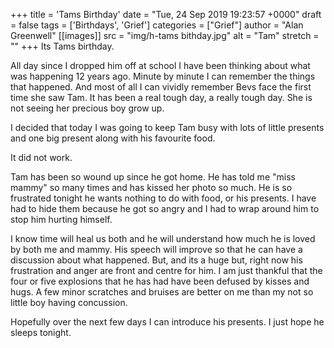 +++
title = 'Tams Birthday'
date = "Tue, 24 Sep 2019 19:23:57 +0000"
draft = false
tags = ['Birthdays', 'Grief']
categories = ["Grief"]
author = "Alan Greenwell"
[[images]]
  src = "img/h-tams bithday.jpg"
  alt = "Tam"
  stretch = ""
+++
Its Tams birthday.
<!--more-->
All day since I dropped him off at school I have been thinking about what was happening 12 years ago. Minute by minute I can remember the things that happened. And most of all I can vividly remember Bevs face the first time she saw Tam. It has been a real tough day, a really tough day. She is not seeing her precious boy grow up.

I decided that today I was going to keep Tam busy with lots of little presents and one big present along with his favourite food.

It did not work.

Tam has been so wound up since he got home. He has told me "miss mammy" so many times and has kissed her photo so much. He is so frustrated tonight he wants nothing to do with food, or his presents. I have had to hide them because he got so angry and I had to wrap around him to stop him hurting himself.

I know time will heal us both and he will understand how much he is loved by both me and mammy. His speech will improve so that he can have a discussion about what happened. But, and its a huge but, right now his frustration and anger are front and centre for him. I am just thankful that the four or five explosions that he has had have been defused by kisses and hugs. A few minor scratches and bruises are better on me than my not so little boy having concussion.

Hopefully over the next few days I can introduce his presents. I just hope he sleeps tonight.